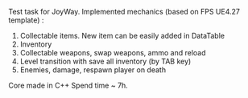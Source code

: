 Test task for JoyWay.
Implemented mechanics (based on FPS UE4.27 template) :
1) Collectable items. New item can be easily added in DataTable
2) Inventory
3) Collectable weapons, swap weapons, ammo and reload
4) Level transition with save all inventory (by TAB key)
5) Enemies, damage, respawn player on death

Core made in C++
Spend time ~ 7h.
